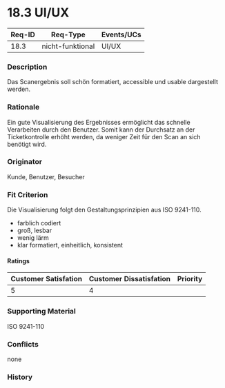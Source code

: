 # 18.3 UI/UX

| Req-ID | Req-Type         | Events/UCs |
| ------ | ---------------- | ---------- |
| 18.3   | nicht-funktional | UI/UX      |

### Description
Das Scanergebnis soll schön formatiert, accessible und usable dargestellt werden.

### Rationale
Ein gute Visualisierung des Ergebnisses ermöglicht das schnelle Verarbeiten durch den Benutzer.
Somit kann der Durchsatz an der Ticketkontrolle erhöht werden, da weniger Zeit für den Scan an sich benötigt wird.

### Originator
Kunde, Benutzer, Besucher

### Fit Criterion
Die Visualisierung folgt den Gestaltungsprinzipien aus ISO 9241-110.
- farblich codiert
- groß, lesbar
- wenig lärm
- klar formatiert, einheitlich, konsistent

#### Ratings
| Customer Satisfation | Customer Dissatisfation | Priority |
| -------------------- | ----------------------- | -------- |
| 5                    | 4                       |          |

### Supporting Material
ISO 9241-110

### Conflicts
none

### History
